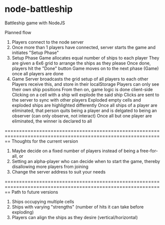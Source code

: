# node-battleship
Battleship game with NodeJS

Planned flow
1. Players connect to the node server
2. Once more than 1 players have connected, server starts the game and initiates "Setup Phase"
3. Setup Phase
    Game allocates equal number of ships to each player
    They are given a 6x6 grid to arrange the ships as they please
    Once done, players hit the "Done" button
    Game moves on to the next phase (Game) once all players are done
4. Game
    Server broadcasts the grid setup of all players to each other
    Players receive this, and store in their localStorage
    Players can only see their own ship positions
    From then on, game logic is done client-side
    Clicking on a cell with a ship will explode the said ship
    Clicks are sent to the server to sync with other players
    Exploded empty cells and exploded ships are highlighted differently
    Once all ships of a player are eliminated, that person quits being a player and is delgated to being an observer (can only observe, not interact)
    Once all but one player are eliminated, the winner is declared to all

==============================================================================================================
Thoughts for the current version
1. Maybe decide on a fixed number of players instead of being a free-for-all, or
2. Setting an alpha-player who can decide when to start the game, thereby disallowing more players from joining
3. Change the server address to suit your needs

==============================================================================================================
Path to future versions
1. Ships occupying multiple cells
2. Ships with varying "strengths" (number of hits it can take before exploding)
3. Players can align the ships as they desire (vertical/horizontal)
